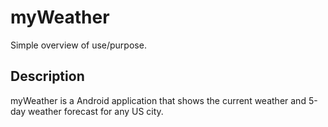 # myWeather

Simple overview of use/purpose.

## Description

myWeather is a Android application that shows the current weather and 5-day weather forecast for any US city.
